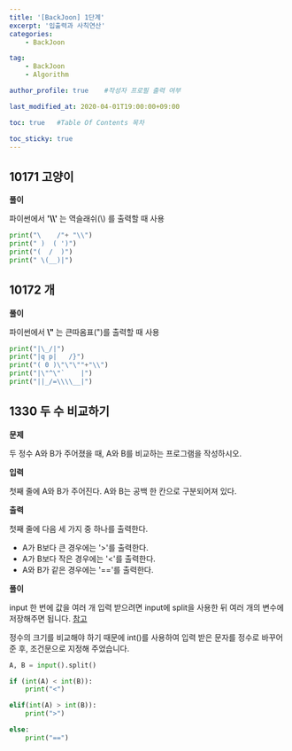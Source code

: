 ```yaml
---
title: '[BackJoon] 1단계' 
excerpt: '입출력과 사칙연산'
categories:
    - BackJoon

tag:
    - BackJoon
    - Algorithm

author_profile: true    #작성자 프로필 출력 여부

last_modified_at: 2020-04-01T19:00:00+09:00

toc: true   #Table Of Contents 목차 

toc_sticky: true
---
```


## 10171 고양이

__풀이__

파이썬에서 __'\\\\'__ 는 역슬래쉬(\\) 를 출력할 때 사용

```python
print("\    /"+ "\\")
print(" )  ( ')")
print("(  /  )")
print(" \(__)|")
```

## 10172 개

__풀이__

파이썬에서  __\\"__ 는 큰따옴표(")를 출력할 때 사용

```python
print("|\_/|")
print("|q p|   /}")
print("( 0 )\"\"\""+"\\")
print("|\"^\"`    |")
print("||_/=\\\\__|")
```

## 1330 두 수 비교하기

__문제__

두 정수 A와 B가 주어졌을 때, A와 B를 비교하는 프로그램을 작성하시오.

__입력__

첫째 줄에 A와 B가 주어진다. A와 B는 공백 한 칸으로 구분되어져 있다.

__출력__

첫째 줄에 다음 세 가지 중 하나를 출력한다.

- A가 B보다 큰 경우에는 '>'를 출력한다.
- A가 B보다 작은 경우에는 '<'를 출력한다.
- A와 B가 같은 경우에는 '=='를 출력한다.

__풀이__

input 한 번에 값을 여러 개 입력 받으려면 input에 split을 사용한 뒤 여러 개의 변수에 저장해주면 됩니다. [참고](https://dojang.io/mod/page/view.php?id=1220)

정수의 크기를 비교해야 하기 때문에 int()를 사용하여 입력 받은 문자를 정수로 바꾸어준 후, 조건문으로 지정해 주었습니다.

```python
A, B = input().split()

if (int(A) < int(B)):
    print("<")

elif(int(A) > int(B)):
    print(">")

else:
    print("==")

```